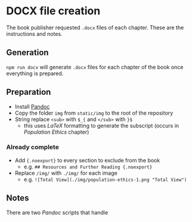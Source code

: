 # DOCX file creation

The book publisher requested `.docx` files of each chapter. These are the instructions and notes.

## Generation

`npm run docx` will generate `.docx` files for each chapter of the book once everything is prepared.

## Preparation

- Install [Pandoc](https://pandoc.org/)
- Copy the folder `img` from `static/img` to the root of the repository
- String replace `<sub>` with `$_{` and `</sub>` with `}$`
  - this uses _LaTeX_ formatting to generate the subscript (occurs in _Population Ethics_ chapter)

### Already complete

- Add `{.noexport}` to every section to exclude from the book
  - e.g. `## Resources and Further Reading {.noexport}`
- Replace `/img/` with `./img/` for each image
  - e.g. `![Total View](./img/population-ethics-1.png "Total View")`

## Notes

There are two _Pandoc_ scripts that handle
